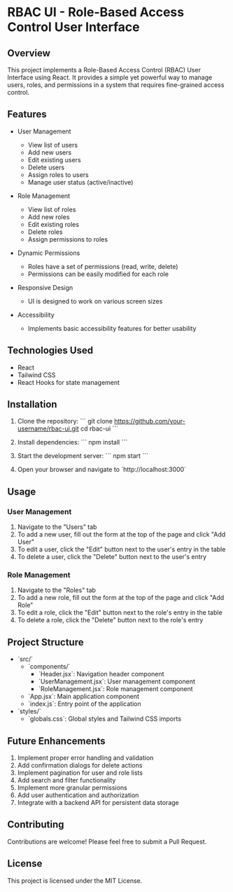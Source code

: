 # RBAC UI - Role-Based Access Control User Interface

## Overview

This project implements a Role-Based Access Control (RBAC) User Interface using React. It provides a simple yet powerful way to manage users, roles, and permissions in a system that requires fine-grained access control.

## Features

- User Management
  - View list of users
  - Add new users
  - Edit existing users
  - Delete users
  - Assign roles to users
  - Manage user status (active/inactive)

- Role Management
  - View list of roles
  - Add new roles
  - Edit existing roles
  - Delete roles
  - Assign permissions to roles

- Dynamic Permissions
  - Roles have a set of permissions (read, write, delete)
  - Permissions can be easily modified for each role

- Responsive Design
  - UI is designed to work on various screen sizes

- Accessibility
  - Implements basic accessibility features for better usability

## Technologies Used

- React
- Tailwind CSS
- React Hooks for state management

## Installation

1. Clone the repository:
   \`\`\`
   git clone https://github.com/your-username/rbac-ui.git
   cd rbac-ui
   \`\`\`

2. Install dependencies:
   \`\`\`
   npm install
   \`\`\`

3. Start the development server:
   \`\`\`
   npm start
   \`\`\`

4. Open your browser and navigate to \`http://localhost:3000\`

## Usage

### User Management

1. Navigate to the "Users" tab
2. To add a new user, fill out the form at the top of the page and click "Add User"
3. To edit a user, click the "Edit" button next to the user's entry in the table
4. To delete a user, click the "Delete" button next to the user's entry

### Role Management

1. Navigate to the "Roles" tab
2. To add a new role, fill out the form at the top of the page and click "Add Role"
3. To edit a role, click the "Edit" button next to the role's entry in the table
4. To delete a role, click the "Delete" button next to the role's entry

## Project Structure

- \`src/\`
  - \`components/\`
    - \`Header.jsx\`: Navigation header component
    - \`UserManagement.jsx\`: User management component
    - \`RoleManagement.jsx\`: Role management component
  - \`App.jsx\`: Main application component
  - \`index.js\`: Entry point of the application
- \`styles/\`
  - \`globals.css\`: Global styles and Tailwind CSS imports

## Future Enhancements

1. Implement proper error handling and validation
2. Add confirmation dialogs for delete actions
3. Implement pagination for user and role lists
4. Add search and filter functionality
5. Implement more granular permissions
6. Add user authentication and authorization
7. Integrate with a backend API for persistent data storage

## Contributing

Contributions are welcome! Please feel free to submit a Pull Request.

## License

This project is licensed under the MIT License.

